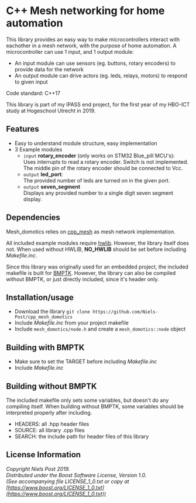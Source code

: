 C++ Mesh networking for home automation
============================

This library provides an easy way to make microcontrollers interact with eachother in a mesh network, with the purpose of home automation.
A microcontroller can use 1 input, and 1 output module:
- An input module can use sensors (eg. buttons, rotary encoders) to provide data for the network
- An output module can drive actors (eg. leds, relays, motors) to respond to given input

Code standard: C++17

This library is part of my IPASS end project, for the first year of my HBO-ICT study at Hogeschool Utrecht in 2019.

Features 
---
- Easy to understand module structure, easy implementation
- 3 Example modules  
    - `input`  **rotary_encoder** (only works on STM32 Blue_pill MCU's):   
    Uses interrupts to read a rotary encoder. Switch is not implemented. The middle pin of the rotary encoder should be connected to Vcc.
    - `output` **led_port**:  
     The provided number of leds are turned on in the given port.
    - `output` **seven_segment**  
    Displays any provided number to a single digit seven segment display.
    
Dependencies
-----
Mesh_domotics relies on [cpp_mesh](https://github.com/Niels-Post/cpp_mesh) as mesh network implementation.

All included example modules require [hwlib](https://github.com/wovo/hwlib). However, the library itself does not.
When used without HWLIB, **NO_HWLIB** should be set before including *Makefile.inc*. 

Since this library was originally used for an embedded project, the included makefile is built for [BMPTK](http://github.com/wovo/bmptk).
However, the library can also be compiled without BMPTK, or just directly included, since it's header only. 


Installation/usage
-----
- Download the library `git clone https://github.com/Niels-Post/cpp_mesh_domotics`
- Include *Makefile.inc* from your project makefile
- Include `mesh_domotics/node.h` and create a `mesh_domotics::node` object

Building with BMPTK
----
- Make sure to set the TARGET before including *Makefile.inc*
- Include *Makefile.inc*


Building without BMPTK
----
The included makefile only sets some variables, but doesn't do any compiling itself. When building without BMPTK, some variables should be interpreted properly after including.
- HEADERS: all .hpp header files
- SOURCE: all library .cpp files
- SEARCH: the include path for header files of this library 

License Information
---
   
*Copyright Niels Post 2019.     
Distributed under the Boost Software License, Version 1.0.  
(See accompanying file LICENSE_1_0.txt or copy at  
[https://www.boost.org/LICENSE_1_0.txt](https://www.boost.org/LICENSE_1_0.txt))*
